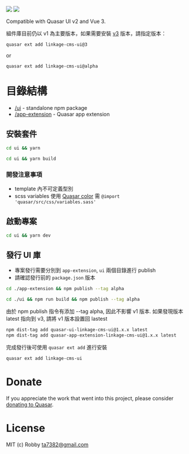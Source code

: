 <img src="https://img.shields.io/npm/v/quasar-ui-linkage-cms-ui.svg?label=quasar-ui-linkage-cms-ui">
<img src="https://img.shields.io/npm/v/quasar-app-extension-linkage-cms-ui.svg?label=quasar-app-extension-linkage-cms-ui">

Compatible with Quasar UI v2 and Vue 3.

組件庫目前仍以 v1 為主要版本，如果需要安裝 [v3](https://github.com/LinkageRetail/quasar-app-extension-boilerplate/tree/v3) 版本，請指定版本：

`quasar ext add linkage-cms-ui@3`

or

`quasar ext add linkage-cms-ui@alpha`

# 目錄結構

- [/ui](ui) - standalone npm package
- [/app-extension](app-extension) - Quasar app extension

## 安裝套件

```sh
cd ui && yarn
```

```sh
cd ui && yarn build
```

### 開發注意事項

- template 內不可定義型別
- scss variables 使用 [Quasar color](https://quasar.dev/style/color-palette#color-list) 需 `@import 'quasar/src/css/variables.sass'`

## 啟動專案

```sh
cd ui && yarn dev
```

## 發行 UI 庫

- 專案發行需要分別到 `app-extension`, `ui` 兩個目錄進行 publish
- 請確認發行前的 `package.json` 版本

```sh
cd ./app-extension && npm publish --tag alpha
```

```sh
cd ./ui && npm run build && npm publish --tag alpha
```

由於 npm publish 指令有添加 --tag alpha, 因此不影響 v1 版本.
如果發現版本 latest 指向到 v3, 請將 v1 版本設置回 lastest

```sh
npm dist-tag add quasar-ui-linkage-cms-ui@1.x.x latest
npm dist-tag add quasar-app-extension-linkage-cms-ui@1.x.x latest
```

完成發行後可使用 `quasar ext add` 進行安裝

```sh
quasar ext add linkage-cms-ui
```

# Donate

If you appreciate the work that went into this project, please consider [donating to Quasar](https://donate.quasar.dev).

# License

MIT (c) Robby <ta7382@gmail.com>
